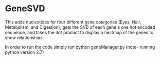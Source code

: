 # GeneSVD
This adds nucleotides for four different gene categories (Eyes, Hair, Metabolism, and Digestion), gets the SVD of each gene's one hot encoded sequence, and takes the dot product to display a heatmap of the genes to show relationships.

In order to run the code simply run python geneManager.py
(note- running python version 2.7)
